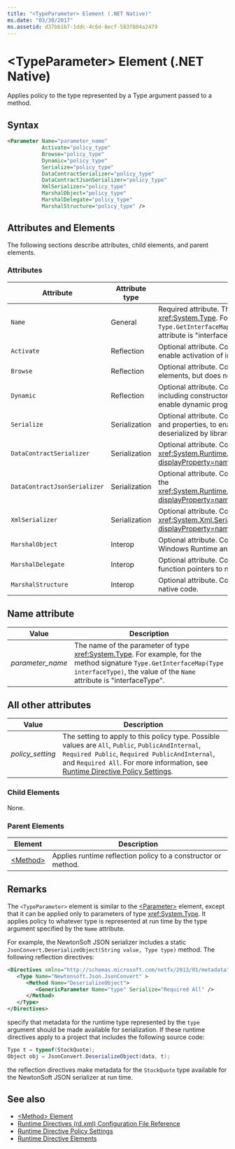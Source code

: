 ```yaml
---
title: "<TypeParameter> Element (.NET Native)"
ms.date: "03/30/2017"
ms.assetid: d37bb1b7-1ddc-4c6d-8ecf-583f804a2479
---
```

# \<TypeParameter> Element (.NET Native)
Applies policy to the type represented by a Type argument passed to a method.  
  
## Syntax  
  
```xml  
<Parameter Name="parameter_name"  
           Activate="policy_type"  
           Browse="policy_type"  
           Dynamic="policy_type"  
           Serialize="policy_type"  
           DataContractSerializer="policy_type"  
           DataContractJsonSerializer="policy_type"  
           XmlSerializer="policy_type"  
           MarshalObject="policy_type"  
           MarshalDelegate="policy_type"  
           MarshalStructure="policy_type" />  
```  
  
## Attributes and Elements  
 The following sections describe attributes, child elements, and parent elements.  
  
### Attributes  
  
|Attribute|Attribute type|Description|  
|---------------|--------------------|-----------------|  
|`Name`|General|Required attribute. The name of the parameter of type <xref:System.Type>. For example, for the method signature `Type.GetInterfaceMap(Type interfaceType)`, the value of the `Name` attribute is "interfaceType".|  
|`Activate`|Reflection|Optional attribute. Controls runtime access to constructors to enable activation of instances.|  
|`Browse`|Reflection|Optional attribute. Controls querying for information about program elements, but does not enable any runtime access.|  
|`Dynamic`|Reflection|Optional attribute. Controls runtime access to all type members, including constructors, methods, fields, properties, and events, to enable dynamic programming.|  
|`Serialize`|Serialization|Optional attribute. Controls runtime access to constructors, fields, and properties, to enable type instances to be serialized and deserialized by libraries such as the Newtonsoft JSON serializer.|  
|`DataContractSerializer`|Serialization|Optional attribute. Controls policy for serialization that uses the <xref:System.Runtime.Serialization.DataContractSerializer?displayProperty=nameWithType> class.|  
|`DataContractJsonSerializer`|Serialization|Optional attribute. Controls policy for JSON serialization that uses the <xref:System.Runtime.Serialization.Json.DataContractJsonSerializer?displayProperty=nameWithType> class.|  
|`XmlSerializer`|Serialization|Optional attribute. Controls policy for XML serialization that uses the <xref:System.Xml.Serialization.XmlSerializer?displayProperty=nameWithType> class.|  
|`MarshalObject`|Interop|Optional attribute. Controls policy for marshaling reference types to Windows Runtime and COM.|  
|`MarshalDelegate`|Interop|Optional attribute. Controls policy for marshaling delegate types as function pointers to native code.|  
|`MarshalStructure`|Interop|Optional attribute. Controls policy for marshaling value types to native code.|  
  
## Name attribute  
  
|Value|Description|  
|-----------|-----------------|  
|*parameter_name*|The name of the parameter of type <xref:System.Type>. For example, for the method signature `Type.GetInterfaceMap(Type interfaceType)`, the value of the `Name` attribute is "interfaceType".|  
  
## All other attributes  
  
|Value|Description|  
|-----------|-----------------|  
|*policy_setting*|The setting to apply to this policy type. Possible values are `All`, `Public`, `PublicAndInternal`, `Required Public`, `Required PublicAndInternal`, and `Required All`. For more information, see [Runtime Directive Policy Settings](runtime-directive-policy-settings.md).|  
  
### Child Elements  
 None.  
  
### Parent Elements  
  
|Element|Description|  
|-------------|-----------------|  
|[\<Method>](method-element-net-native.md)|Applies runtime reflection policy to a constructor or method.|  
  
## Remarks  
 The `<TypeParameter>` element is similar to the [\<Parameter>](parameter-element-net-native.md) element, except that it can be applied only to parameters of type <xref:System.Type>. It applies policy to whatever type is represented at run time by the type argument specified by the `Name` attribute.  
  
 For example, the NewtonSoft JSON serializer includes a static `JsonConvert.DeserializeObject(String value, Type type)` method. The following reflection directives:  
  
```xml  
<Directives xmlns="http://schemas.microsoft.com/netfx/2013/01/metadata">  
   <Type Name="Newtonsoft.Json.JsonConvert" >  
      <Method Name="DeserializeObject">  
         <GenericParameter Name="type" Serialize="Required All" />  
      </Method>  
   </Type>  
</Directives>  
```  
  
 specify that metadata for the runtime type represented by the `type` argument should be made available for serialization. If these runtime directives apply to a project that includes the following source code:  
  
```csharp  
Type t = typeof(StockQuote);  
Object obj = JsonConvert.DeserializeObject(data, t);  
```  
  
 the reflection directives make metadata for the `StockQuote` type available for the NewtonSoft JSON serializer at run time.  
  
## See also

- [\<Method> Element](method-element-net-native.md)
- [Runtime Directives (rd.xml) Configuration File Reference](runtime-directives-rd-xml-configuration-file-reference.md)
- [Runtime Directive Policy Settings](runtime-directive-policy-settings.md)
- [Runtime Directive Elements](runtime-directive-elements.md)
